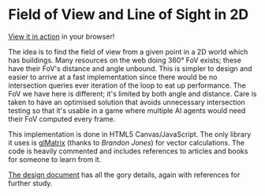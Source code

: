 # Field of View and Line of Sight in 2D

[View it in action][1] in your browser!

The idea is to find the field of view from a given point in a 2D world which has buildings.  Many resources on the web doing 360&#176; FoV exists; these have their FoV's distance and angle unbound.  This is simpler to design and easier to arrive at a fast implementation since there would be no intersection queries ever iteration of the loop to eat up performance.  The FoV we have here is different; it's limited by both angle and distance.  Care is taken to have an optimised solution that avoids unnecessary intersection testing so that it's usable in a game where multiple AI agents would need their FoV computed every frame.

This implementation is done in HTML5 Canvas/JavaScript. The only library it uses is [glMatrix][3] (thanks to *Brandon Jones*) for vector calculations.  The code is heavily commented and includes references to articles and books for someone to learn from it.

[The design document][2] has all the gory details, again with references for further study.

[1]: http://legends2k.github.io/2d-fov
[2]: http://legends2k.github.io/2d-fov/design.html
[3]: https://github.com/toji/gl-matrix
